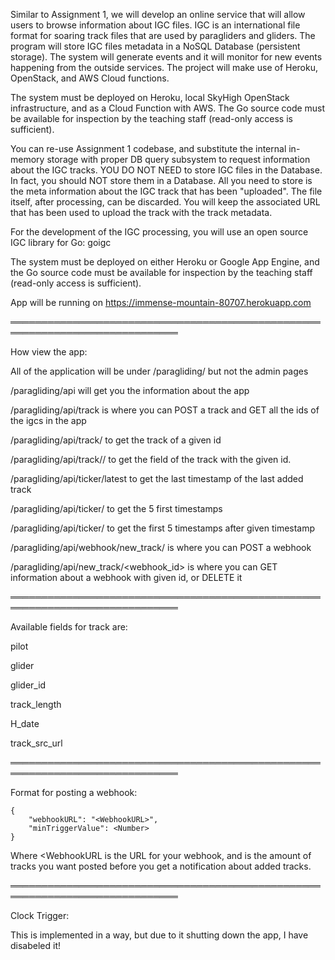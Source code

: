 Similar to Assignment 1, we will develop an online service that will allow users to browse information about IGC files. IGC is an international file format for soaring track files that are used by paragliders and gliders. The program will store IGC files metadata in a NoSQL Database (persistent storage). The system will generate events and it will monitor for new events happening from the outside services. The project will make use of Heroku, OpenStack, and AWS Cloud functions. 

The system must be deployed on Heroku, local SkyHigh OpenStack infrastructure, and as a Cloud Function with AWS. The Go source code must be available for inspection by the teaching staff (read-only access is sufficient).

You can re-use Assignment 1 codebase, and substitute the internal in-memory storage with proper DB query subsystem to request information about the IGC tracks. YOU DO NOT NEED to store IGC files in the Database. In fact, you should NOT store them in a Database. All you need to store is the meta information about the IGC track that has been "uploaded". The file itself, after processing, can be discarded. You will keep the associated URL that has been used to upload the track with the track metadata. 

For the development of the IGC processing, you will use an open source IGC library for Go: goigc

The system must be deployed on either Heroku or Google App Engine, and the Go source code must be available for inspection by the teaching staff (read-only access is sufficient).

App will be running on https://immense-mountain-80707.herokuapp.com

═════════════════════════════════════════════════════════════════════════════

How view the app:

All of the application will be under /paragliding/ but not the admin pages

/paragliding/api will get you the information about the app

/paragliding/api/track is where you can POST a track and GET all the ids of the igcs in the app

/paragliding/api/track/<id> to get the track of a given id
  
/paragliding/api/track/<id>/<field> to get the field of the track with the given id.
  
/paragliding/api/ticker/latest to get the last timestamp of the last added track

/paragliding/api/ticker/ to get the 5 first timestamps

/paragliding/api/ticker/<timestamp> to get the first 5 timestamps after given timestamp
  
/paragliding/api/webhook/new_track/ is where you can POST a webhook

/paragliding/api/new_track/<webhook_id> is where you can GET information about a webhook with given id, or DELETE it
  
═════════════════════════════════════════════════════════════════════════════
  
Available fields for track are:

  pilot
  
  glider
  
  glider_id
  
  track_length
  
  H_date
  
  track_src_url

═════════════════════════════════════════════════════════════════════════════

Format for posting a webhook:
```
{
    "webhookURL": "<WebhookURL>",
    "minTriggerValue": <Number>
}
```
  Where <WebhookURL is the URL for your webhook, and <Number> is the amount of tracks you want posted before you get a notification about added tracks.
  
═════════════════════════════════════════════════════════════════════════════

Clock Trigger:

This is implemented in a way, but due to it shutting down the app, I have disabeled it!
